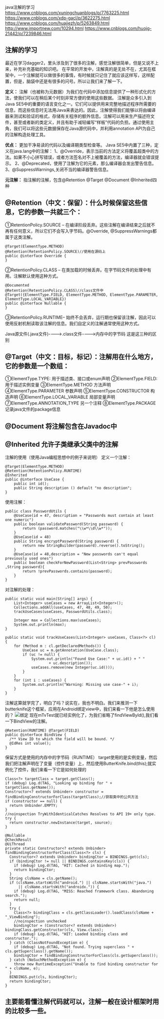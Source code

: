 java注解的学习
https://www.cnblogs.com/xuningchuanblogs/p/7763225.html
https://www.cnblogs.com/xdp-gacl/p/3622275.html
https://www.cnblogs.com/huajiezh/p/5263849.html
http://www.importnew.com/10294.html
https://www.cnblogs.com/huojg-21442/p/7239846.html
## 注解的学习
最近在学习dagger2，里头涉及到了很多的注解，感觉注解很简单，但是又说不上来，补充补充基础的知识吧。
在平常的开发中，注解真的是无处不在，尤其在框架中，一个注解就可以做很多的事情，有时候就只记住了就应该这样写，这样配置，但是，脑袋中还是有很多的问号。所以让我们来了解一下。

**定义：**
注解（也被称为元数据）为我们在代码中添加信息提供了一种形式化的方法，使我们可以在稍后某个时刻非常方便的使用这些数据。
注解是众多引入到Java  SE5中的重要的语言变化之一。它们可以提供用来完整地描述程序所需要的信息，而这些信息时无法用Java来表达的。因此，注解使得我们能够以将由编译器来测试和验证的格式，存储有关程序的额外信息。注解可以用来生产描述符文件，甚至或者新的类定义，并且有助于减轻编写“样板”代码的负担。通过使用主角，我们可以将这些元数据保存在Java源代码中，并利用annotation API为自己的注解构造处理工具。

**优点：**
更加干净易读的代码以及编译期类型检查等。
Java SE5中内置了三种，定义在java.lang中的注解：
      1、@Override，表示当前的方法定义将覆盖超类中的方法。如果不小心拼写错误，或者方法签名对不上被覆盖的方法，编译器就会错误提示。
2、@Deprecated，使用了注解为它的元素，那么编译器会发出警告信息。
3、@SuppressWarnings,关闭不当的编译器警告信息。

**元注解：**
指注解的注解，包含@Retention  @Target  @Document  @Inherited四种

## @Retention（中文：保留）：什么时候保留这些信息，它的参数一共就三个：

①RetentionPolicy.SOURCE – 在编译阶段丢弃。这些注解在编译结束之后就不再有任何意义，所以它们不会写入字节码。@Override, @SuppressWarnings都属于这类注解。
```
@Target(ElementType.METHOD)
@Retention(RetentionPolicy.SOURCE)//使用在源码上
public @interface Override {
}
```

②RetentionPolicy.CLASS – 在类加载的时候丢弃。在字节码文件的处理中有用。注解默认使用这种方式。
```
@Documented
@Retention(RetentionPolicy.CLASS)//class文件中
@Target({ElementType.FIELD, ElementType.METHOD, ElementType.PARAMETER, ElementType.LOCAL_VARIABLE})
public @interface Nullable {
}
```
③RetentionPolicy.RUNTIME– 始终不会丢弃，运行期也保留该注解，因此可以使用反射机制读取该注解的信息。我们自定义的注解通常使用这种方式。

Java源文件(.java文件)---->.class文件---->内存中的字节码
这是这三种的区别

## @Target（中文：目标，标记）：注解用在什么地方，它的参数是一个数组：
①ElementType.TYPE: 用于描述类、接口或enum声明
②ElementType.FIELD: 用于描述实例变量
③ElementType.METHOD  方法声明
④ElementType.PARAMETER  参数声明
⑤ElementType.CONSTRUCTOR  构造声明
⑥ElementType.LOCAL_VARIABLE  局部变量声明
⑦ElementType.ANNOTATION_TYPE 另一个注释
⑧ElementType.PACKAGE 记录java文件的package信息

## @Document 将注解包含在Javadoc中
## @Inherited 允许子类继承父类中的注解

注解的使用（使用Java编程思想中的例子来说明）
定义一个注解：
```
@Target(ElementType.METHOD)
@Retention(RetentionPolicy.RUNTIME)
@Inherited
public @interface UseCase {
    public int id();
    public String description () default "no description";
}
```

使用注解：
```
public class PasswordUtils {
    @UseCase(id = 47, description = "Passwords must contain at least one numeric")
    public boolean validatePassword(String password) {
        return (password.matches("\\w*\\d\\w*"));
    }
    @UseCase(id = 48)
    public String encryptPassword(String password) {
        return new StringBuilder(password).reverse().toString();
    }
    @UseCase(id = 48,description = "New passwords can't equal previously used ones")
    public boolean checkForNewPassword(List<String> prevPasswords ,String password){
        return !prevPasswords.contains(password);
    }
}
```
对注解的处理：
```
public static void main(String[] args) {
    List<Integer> useCases = new ArrayList<Integer>();
    Collections.addAll(useCases, 47, 48, 49, 50);
    trackUseCases(useCases, PasswordUtils.class);

    Integer max = Collections.max(useCases);
    System.out.println(max);
}

public static void trackUseCases(List<Integer> useCases, Class<?> cl) {
    for (Method m : cl.getDeclaredMethods()) {
        UseCase uc = m.getAnnotation(UseCase.class);
        if (uc != null) {
            System.out.println("Found Use Case:" + uc.id() + " "
                    + uc.description());
            useCases.remove(new Integer(uc.id()));
        }
    }
    for (int i : useCases) {
        System.out.println("Warning: Missing use case-" + i);
    }
}
```

注解这算就学完了，明白了吗？说实在，我也不明白。我们来推测一下butterknife这个框架，应用在Android绑定view中，我们来看一下他是怎么使用的？
![绑定](http://upload-images.jianshu.io/upload_images/1982457-5e00fcf683657f0b?imageMogr2/auto-orient/strip%7CimageView2/2/w/1240)
现在mTvTest就已经实例化了，为我们省略了findViewById(),我们看一下BindView的注解。
```
@Retention(RUNTIME) @Target(FIELD)
public @interface BindView {
  /** View ID to which the field will be bound. */
  @IdRes int value();
}
```
保留方式是使用的内存中的字节码（RUNTIME） target使用的是实例变量，然后我们把注解声明在了变量（控件变量）上，然后使用ButterKnife.bind(this);就实例化了控件，我们来看一下它是如何处理的
```
Class<?> targetClass = target.getClass();
if (debug) Log.d(TAG, "Looking up binding for " + targetClass.getName());
Constructor<? extends Unbinder> constructor = findBindingConstructorForClass(targetClass);//获取类中的公共方法
if (constructor == null) {
  return Unbinder.EMPTY;
}
//noinspection TryWithIdenticalCatches Resolves to API 19+ only type.
try {
  return constructor.newInstance(target, source);
}

@Nullable 
@CheckResult 
@UiThread
private static Constructor<? extends Unbinder> findBindingConstructorForClass(Class<?> cls) {
  Constructor<? extends Unbinder> bindingCtor = BINDINGS.get(cls);
  if (bindingCtor != null || BINDINGS.containsKey(cls)) {
    if (debug) Log.d(TAG, "HIT: Cached in binding map.");
    return bindingCtor;
  }
  String clsName = cls.getName();
  if (clsName.startsWith("android.") || clsName.startsWith("java.")
      || clsName.startsWith("androidx.")) {
    if (debug) Log.d(TAG, "MISS: Reached framework class. Abandoning search.");
    return null;
  }
  try {
    Class<?> bindingClass = cls.getClassLoader().loadClass(clsName + "_ViewBinding");
    //noinspection unchecked
    bindingCtor = (Constructor<? extends Unbinder>) bindingClass.getConstructor(cls, View.class);
    if (debug) Log.d(TAG, "HIT: Loaded binding class and constructor.");
  } catch (ClassNotFoundException e) {
    if (debug) Log.d(TAG, "Not found. Trying superclass " + cls.getSuperclass().getName());
    bindingCtor = findBindingConstructorForClass(cls.getSuperclass());
  } catch (NoSuchMethodException e) {
    throw new RuntimeException("Unable to find binding constructor for " + clsName, e);
  }
  BINDINGS.put(cls, bindingCtor);
  return bindingCtor;
}
```

## 主要能看懂注解代码就可以，注解一般在设计框架时用的比较多一些。